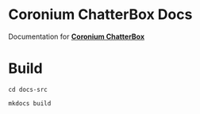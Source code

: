 # Coronium ChatterBox Docs

Documentation for __[Coronium ChatterBox](https://github.com/develephant/coronium-chatterbox)__ 

# Build

`cd docs-src`

`mkdocs build`
